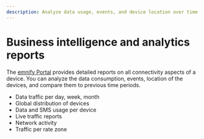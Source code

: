 ```yaml
---
description: Analyze data usage, events, and device location over time
---
```

# Business intelligence and analytics reports

The [emnify Portal](https://portal.emnify.com/reports/default) provides detailed reports on all connectivity aspects of a device.
You can analyze the data consumption, events, location of the devices, and compare them to previous time periods.

- Data traffic per day, week, month
- Global distribution of devices
- Data and SMS usage per device
- Live traffic reports
- Network activity
- Traffic per rate zone
